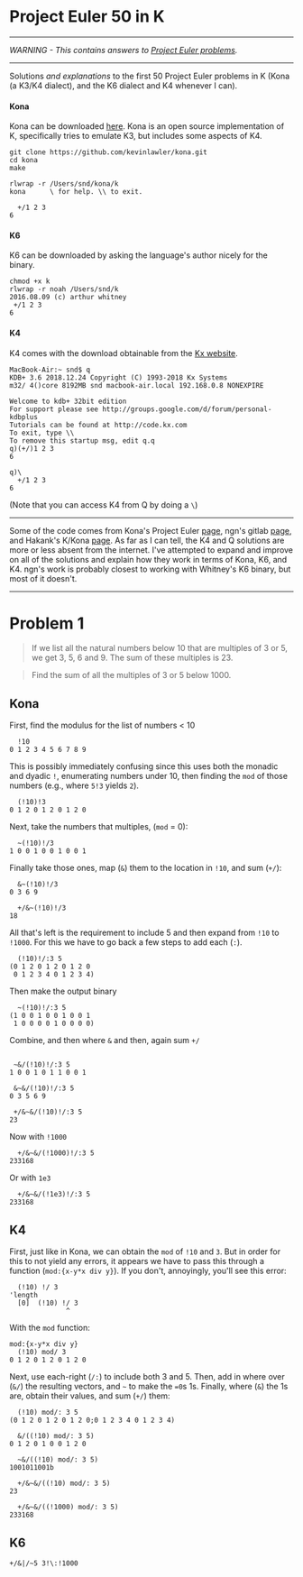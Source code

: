 # Project Euler 50 in K

***

*WARNING - This contains answers to [Project Euler problems](https://projecteuler.net/).*


***

Solutions *and explanations* to the first 50 Project Euler problems in K (Kona (a K3/K4 dialect), and the K6 dialect and K4 whenever I can).


#### Kona

Kona can be downloaded [here](https://github.com/kevinlawler/kona). Kona is an open source implementation of K, specifically tries to emulate K3, but includes some aspects of K4.

    git clone https://github.com/kevinlawler/kona.git
    cd kona
    make

    rlwrap -r /Users/snd/kona/k
    kona      \ for help. \\ to exit.

      +/1 2 3
    6


#### K6

K6 can be downloaded by asking the language's author nicely for the binary.

    chmod +x k
    rlwrap -r noah /Users/snd/k
    2016.08.09 (c) arthur whitney
     +/1 2 3
    6


#### K4

K4 comes with the download obtainable from the [Kx website](https://kx.com/download/).

    MacBook-Air:~ snd$ q
    KDB+ 3.6 2018.12.24 Copyright (C) 1993-2018 Kx Systems
    m32/ 4()core 8192MB snd macbook-air.local 192.168.0.8 NONEXPIRE

    Welcome to kdb+ 32bit edition
    For support please see http://groups.google.com/d/forum/personal-kdbplus
    Tutorials can be found at http://code.kx.com
    To exit, type \\
    To remove this startup msg, edit q.q
    q)(+/)1 2 3
    6

    q)\
      +/1 2 3
    6

(Note that you can access K4 from Q by doing a `\`)


***

Some of the code comes from Kona's Project Euler [page](https://github.com/kevinlawler/kona/wiki/Project-Euler-Code-Golf), ngn's gitlab [page](https://github.com/ngn/k), and Hakank's K/Kona [page](http://www.hakank.org/k/). As far as I can tell, the K4 and Q solutions are more or less absent from the internet. I've attempted to expand and improve on all of the solutions and explain how they work in terms of Kona, K6, and K4. ngn's work is probably closest to working with Whitney's K6 binary, but most of it doesn't. 









***










# Problem 1

> If we list all the natural numbers below 10 that are multiples of 3 or 5, we get 3, 5, 6 and 9. The sum of these multiples is 23.

> Find the sum of all the multiples of 3 or 5 below 1000.








## Kona

First, find the modulus for the list of numbers < 10

```
  !10
0 1 2 3 4 5 6 7 8 9
```

This is possibly immediately confusing since this uses both the monadic and dyadic `!`, enumerating numbers under 10, then finding the `mod` of those numbers (e.g., where `5!3` yields `2`). 

```{}
  (!10)!3
0 1 2 0 1 2 0 1 2 0
```



Next, take the numbers that multiples, (`mod` = 0):

```{}
  ~(!10)!/3
1 0 0 1 0 0 1 0 0 1
```

Finally take those ones, map (`&`) them to the location in `!10`, and sum (`+/`):

```{}
  &~(!10)!/3
0 3 6 9

  +/&~(!10)!/3
18
```

All that's left is the requirement to include 5 and then expand from `!10` to `!1000`. For this we have to go back a few steps to add each (`:`).

```{}
  (!10)!/:3 5
(0 1 2 0 1 2 0 1 2 0
 0 1 2 3 4 0 1 2 3 4)
```

Then make the output binary

```
  ~(!10)!/:3 5
(1 0 0 1 0 0 1 0 0 1
 1 0 0 0 0 1 0 0 0 0)
 ```

Combine, and then where `&` and then, again sum `+/`

 ```

  ~&/(!10)!/:3 5
1 0 0 1 0 1 1 0 0 1

  &~&/(!10)!/:3 5
0 3 5 6 9

  +/&~&/(!10)!/:3 5
23
```

Now with `!1000`

```{}
  +/&~&/(!1000)!/:3 5
233168
```

Or with `1e3`

```
  +/&~&/(!1e3)!/:3 5
233168
```







## K4

First, just like in Kona, we can obtain the `mod` of `!10` and `3`. But in order for this to not yield any errors, it appears we have to pass this through a function (`mod:{x-y*x div y}`). If you don't, annoyingly, you'll see this error:

```{}
  (!10) !/ 3
'length
  [0]  (!10) !/ 3
              ^
```

With the `mod` function:

```{}
mod:{x-y*x div y}
  (!10) mod/ 3
0 1 2 0 1 2 0 1 2 0
```

Next, use each-right (`/:`) to include both 3 and 5. Then, add in where over (`&/`) the resulting vectors, and `~` to make the `=0`s 1s. Finally, where (`&`) the 1s are, obtain their values, and sum (`+/`) them:

```{}
  (!10) mod/: 3 5
(0 1 2 0 1 2 0 1 2 0;0 1 2 3 4 0 1 2 3 4)

  &/((!10) mod/: 3 5)
0 1 2 0 1 0 0 1 2 0

  ~&/((!10) mod/: 3 5)
1001011001b

  +/&~&/((!10) mod/: 3 5)
23
```

```{}
  +/&~&/((!1000) mod/: 3 5)
233168
```





## K6
```
+/&|/~5 3!\:!1000
```


















